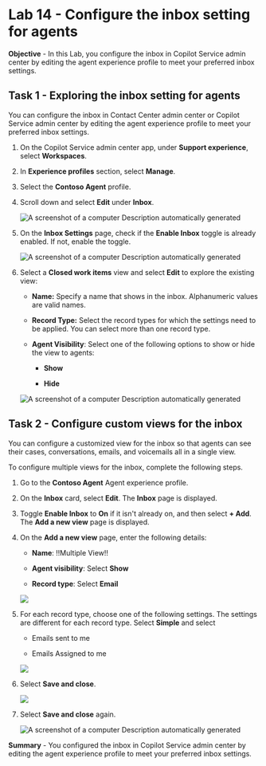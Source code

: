 # Lab 14 - Configure the inbox setting for agents

**Objective** - In this Lab, you configure the inbox in Copilot Service admin center by editing the agent experience profile to meet your preferred inbox settings.

## Task 1 - Exploring the inbox setting for agents

You can configure the inbox in Contact Center admin center or Copilot
Service admin center by editing the agent experience profile to meet
your preferred inbox settings.

1.  On the Copilot Service admin center app, under **Support experience**, select **Workspaces**.

2.  In **Experience profiles** section, select **Manage**.

3. Select the **Contoso Agent** profile.

4. Scroll down and select **Edit** under **Inbox**.

    ![A screenshot of a computer Description automatically
generated](./media/media14/image0.png)

5.  On the **Inbox Settings** page, check if the **Enable Inbox** toggle is already enabled. If not, enable the toggle.

    ![A screenshot of a computer Description automatically
generated](./media/media14/image1.png)

6.  Select a **Closed work items** view and select **Edit** to explore the existing view:

    - **Name:** Specify a name that shows in the inbox. Alphanumeric
      values are valid names.

    - **Record Type:** Select the record types for which the settings
      need to be applied. You can select more than one record type.

    - **Agent Visibility**: Select one of the following options to show
      or hide the view to agents:

      - **Show**

      - **Hide**

    ![A screenshot of a computer Description automatically
generated](./media/media14/image2.png)

## Task 2 - Configure custom views for the inbox

You can configure a customized view for the inbox so that agents can see
their cases, conversations, emails, and voicemails all in a single view.

To configure multiple views for the inbox, complete the following steps.

1.  Go to the **Contoso Agent** Agent experience profile.

2.  On the **Inbox** card, select **Edit**. The **Inbox** page is
    displayed.

3.  Toggle **Enable Inbox** to **On** if it isn't already on, and then
    select **+ Add**. The **Add a new view** page is displayed.

4.  On the **Add a new view** page, enter the following details:

    - **Name**: !!Multiple View!!

    - **Agent visibility**: Select **Show**

    - **Record type**: Select **Email**

    ![](./media/media14/image3.png)

5.  For each record type, choose one of the following settings. The
    settings are different for each record type. Select **Simple** and
    select

    - Emails sent to me

    - Emails Assigned to me

    ![](./media/media14/image4.png)

6.  Select **Save and close**.

    ![](./media/media14/image5.png)

7.  Select **Save and close** again.

    ![A screenshot of a computer Description automatically
generated](./media/media14/image6.png)

**Summary** - You configured the inbox in Copilot Service admin center by editing the agent experience profile to meet your preferred inbox settings.
